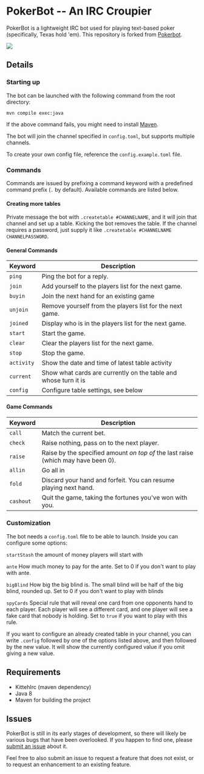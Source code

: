 PokerBot -- An IRC Croupier
===========================

PokerBot is a lightweight IRC bot used for playing text-based poker (specifically, Texas hold 'em).
This repository is forked from [Pokerbot](https://github.com/arshajii/pokerbot).

![](misc/pokerbot_example_game.png)

Details
--------

### Starting up

The bot can be launched with the following command from the root directory:

```
mvn compile exec:java
```

If the above command fails, you might need to install [Maven](https://maven.apache.org/).

The bot will join the channel specified in `config.toml`, but supports multiple channels.

To create your own config file, reference the `config.example.toml` file.

### Commands

Commands are issued by prefixing a command keyword with a predefined command prefix (`.` by default). Available commands are listed below.

#### Creating more tables

Private message the bot with `.createtable #CHANNELNAME`, and it will join that channel and set up a table. Kicking the
bot removes the table. If the channel requires a password, just supply it like `.createtable #CHANNELNAME CHANNELPASSWORD`.

#### General Commands

Keyword | Description
--------|------------
`ping` | Ping the bot for a reply.
`join` | Add yourself to the players list for the next game.
`buyin` | Join the next hand for an existing game
`unjoin` | Remove yourself from the players list for the next game.
`joined` | Display who is in the players list for the next game.
`start` | Start the game.
`clear` | Clear the players list for the next game.
`stop` | Stop the game.
`activity` | Show the date and time of latest table activity
`current` | Show what cards are currently on the table and whose turn it is
`config` | Configure table settings, see below

#### Game Commands

Keyword | Description
--------|------------
`call` | Match the current bet.
`check` | Raise nothing, pass on to the next player.
`raise` | Raise by the specified amount *on top of* the last raise (which may have been 0).
`allin` | Go all in
`fold` | Discard your hand and forfeit. You can resume playing next hand.
`cashout` | Quit the game, taking the fortunes you've won with you.

### Customization

The bot needs a `config.toml` file to be able to launch. Inside you can configure
some options:

`startStash` the amount of money players will start with

`ante` How much money to pay for the ante. Set to 0 if you don't want to play with ante.

`bigBlind` How big the big blind is. The small blind will be half of the big blind, rounded up. Set to 0 if you don't want to play with blinds

`spyCards` Special rule that will reveal one card from one opponents hand to each player. Each player will see a different card, and one player will see a fake card that nobody is holding. Set to `true` if you want to play with this rule.

If you want to configure an already created table in your channel, you can write
`.config` followed by one of the options listed above, and then followed by the
new value. It will show the currently configured value if you omit giving a new value.

Requirements
------------


- KittehIrc (maven dependency)
- Java 8
- Maven for building the project

Issues
------

PokerBot is still in its early stages of development, so there will likely be various bugs that have been overlooked. If you happen to find one, please [submit an issue](https://github.com/bladh/pokerbot/issues/new) about it.

Feel free to also submit an issue to request a feature that does not exist, or to request an enhancement to an existing feature.



